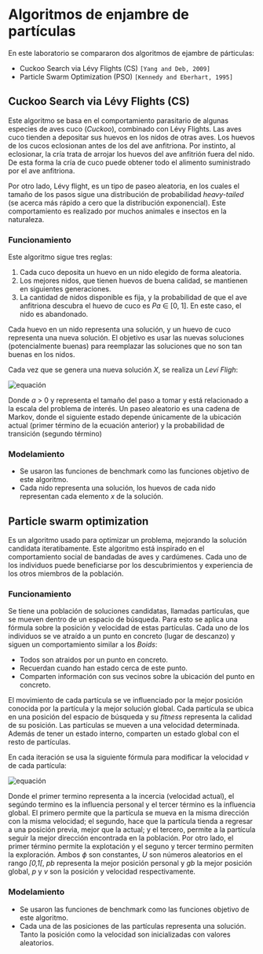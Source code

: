 # Algoritmos de enjambre de partículas

En este laboratorio se compararon dos algoritmos de ejambre de párticulas:
* Cuckoo Search via Lévy Flights (CS) `[Yang and Deb, 2009]`
* Particle Swarm Optimization (PSO) `[Kennedy and Eberhart, 1995]`

## Cuckoo Search via Lévy Flights (CS)

Este algoritmo se basa en el comportamiento parasitario de algunas especies de aves cuco (_Cuckoo_), combinado con Lévy Flights. Las aves cuco tienden a depositar sus huevos en los nidos de otras aves. Los huevos de los cucos eclosionan antes de los del ave anfitriona. Por instinto, al eclosionar, la cría trata de arrojar los huevos del ave anfitrión fuera del nido. De esta forma la cría de cuco puede obtener todo el alimento suministrado por el ave anfitriona.

Por otro lado, Lévy flight, es un tipo de paseo aleatoria, en los cuales el tamaño de los pasos sigue una distribución de probabilidad _heavy-tailed_ (se acerca más rápido a cero que la distribución exponencial). Este comportamiento es realizado por muchos animales e insectos en la naturaleza.

### Funcionamiento

Este algoritmo sigue tres reglas:
1. Cada cuco deposita un huevo en un nido elegido de forma aleatoria.
2. Los mejores nidos, que tienen huevos de buena calidad, se mantienen en siguientes generaciones.
3. La cantidad de nidos disponible es fija, y la probabilidad de que el ave anfitriona descubra el huevo de cuco es _Pa_ ∈ [0, 1]. En este caso, el nido es abandonado.

Cada huevo en un nido representa una solución, y un huevo de cuco representa una nueva solución. El objetivo es usar las nuevas soluciones (potencialmente buenas) para reemplazar las soluciones que no son tan buenas en los nidos.

Cada vez que se genera una nueva solución _X_, se realiza un _Leví Fligh_:

![equación](https://latex.codecogs.com/svg.latex?x_i^{(t&plus;1)}%20%3D%20x_i^{(t)}%20&plus;%20\alpha%20\oplus%20\text{Levy}(\lambda))

Donde _a_ > 0 y representa el tamaño del paso a tomar y está relacionado a la escala del problema de interés. Un paseo aleatorio es una cadena de Markov, donde el siguiente estado depende únicamente de la ubicación actual (primer término de la ecuación anterior) y la probabilidad de transición (segundo término)

### Modelamiento

* Se usaron las funciones de benchmark como las funciones objetivo de este algoritmo.
* Cada nido representa una solución, los huevos de cada nido representan cada elemento _x_ de la solución.

## Particle swarm optimization

Es un algoritmo usado para optimizar un problema, mejorando la solución candidata iteratibamente. Este algoritmo está inspirado en el comportamiento social de bandadas de aves y  cardúmenes. Cada uno de los individuos puede beneficiarse  por los descubrimientos y experiencia de los otros miembros de la población.

### Funcionamiento

Se tiene una población de soluciones candidatas, llamadas partículas, que se mueven dentro de un espacio de búsqueda. Para esto se aplica una fórmula sobre la posición y velocidad de estas partículas. 
Cada uno de los individuos se ve atraído  a un punto en concreto (lugar de descanzo) y siguen un comportamiento similar a los _Boids_:
* Todos son atraidos por un punto en concreto.
* Recuerdan cuando han estado cerca de este punto.
* Comparten información con sus vecinos sobre la ubicación del punto en concreto.

El movimiento de cada partícula se ve influenciado por la mejor posición conocida por la partícula y la mejor solución global. Cada partícula se ubica en una posición del espacio de búsqueda y su _fitness_ representa la calidad de su posición. Las partículas se mueven a una velocidad determinada. Además de tener un estado interno, comparten un estado global con el resto de partículas.

En cada iteración se usa la siguiente fórmula para modificar la velocidad _v_ de cada partícula:

![equación](https://latex.codecogs.com/svg.latex?v_i^{t&plus;1}%3Dv_i^t%20&plus;\phi_1U_1^t(\text{pb}_i^t-p_i^t)&plus;\phi_2U_2^t(\text{gb}_i^t-p_i^t))

Donde el primer termino representa a la incercia (velocidad actual), el segúndo termino es la influencia personal y el tercer término es la influencia global. El primero permite que la partícula se mueva en la misma dirección con la misma velocidad; el segundo, hace que la partícula tienda a regresar a una posición previa, mejor que la actual; y el tercero, permite a la partícula seguir la mejor dirección encontrada en la población. Por otro lado, el primer término permite la explotación y el seguno y tercer termino permiten la exploración. Ambos _ϕ_ son constantes, _U_ son números aleatorios en el rango _[0,1[_, _pb_ representa la mejor posición personal y _gb_ la mejor posición global, _p_ y _v_ son la posición y velocidad respectivamente.  

### Modelamiento

* Se usaron las funciones de benchmark como las funciones objetivo de este algoritmo.
* Cada una de las posiciones de las partículas representa una solución. Tanto la posición como la velocidad son inicializadas con valores aleatorios.